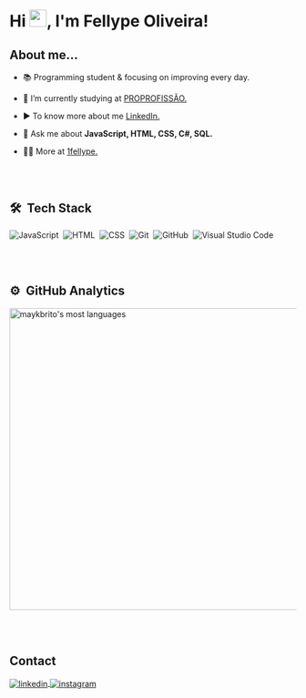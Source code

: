 <h1 align="left">Hi <img src="https://raw.githubusercontent.com/kaueMarques/kaueMarques/master/hi.gif" height="30px">, I'm Fellype Oliveira!</h1>

## About me...
- 📚 Programming student & focusing on improving every day.

- 🔭 I’m currently studying at [PROPROFISSÃO.](https://www.proa.org.br)

- ▶️ To know more about me [LinkedIn.](https://www.linkedin.com/in/fellype-oliveira-920699230/)

- 💬 Ask me about **JavaScript, HTML, CSS, C#, SQL.**

- 👨‍💻 More at [1fellype.](https://github.com/1fellype)


<br><br>

## 🛠 &nbsp;Tech Stack

![JavaScript](https://img.shields.io/badge/-JavaScript-05122A?style=flat&logo=javascript)&nbsp;
![HTML](https://img.shields.io/badge/-HTML-05122A?style=flat&logo=HTML5)&nbsp;
![CSS](https://img.shields.io/badge/-CSS-05122A?style=flat&logo=CSS3&logoColor=1572B6)&nbsp;
![Git](https://img.shields.io/badge/-Git-05122A?style=flat&logo=git)&nbsp;
![GitHub](https://img.shields.io/badge/-GitHub-05122A?style=flat&logo=github)&nbsp;
![Visual Studio Code](https://img.shields.io/badge/-Visual%20Studio%20Code-05122A?style=flat&logo=visual-studio-code&logoColor=007ACC)&nbsp;

<br><br>

## ⚙️ &nbsp;GitHub Analytics
<p align="left">

<img width="530em" src="https://github-readme-stats.vercel.app/api/top-langs/?username=1fellype&layout=compact&theme=vision-friendly-dark" alt="maykbrito's most languages"/>
</p>


<br><br>

## Contact

</a>
<a href="https://www.linkedin.com/in/fellype-oliveira-920699230/" target="_blank">
  <img align="center" src="https://img.shields.io/badge/-fellype-05122A?style=flat&logo=linkedin" alt="linkedin"/>
</a>
<a href="https://www.instagram.com/_1fellypee_/" target="_blank">
 <img align="center" src="https://img.shields.io/badge/-oliveira-05122A?style=flat&logo=instagram" alt="instagram"/>
</a>
</p>
